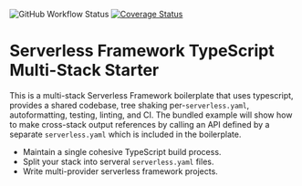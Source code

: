 ![GitHub Workflow Status](https://img.shields.io/github/workflow/status/misterjoshua/sls-node-typescript-multistack/CI)
[![Coverage Status](https://coveralls.io/repos/github/misterjoshua/sls-node-typescript-multistack/badge.svg?branch=master)](https://coveralls.io/github/misterjoshua/sls-node-typescript-multistack?branch=master)

# Serverless Framework TypeScript Multi-Stack Starter

This is a multi-stack Serverless Framework boilerplate that uses typescript, provides a shared codebase, tree shaking per-`serverless.yaml`, autoformatting, testing, linting, and CI. The bundled example will show how to make cross-stack output references by calling an API defined by a separate `serverless.yaml` which is included in the boilerplate.

- Maintain a single cohesive TypeScript build process.
- Split your stack into serveral `serverless.yaml` files.
- Write multi-provider serverless framework projects.
